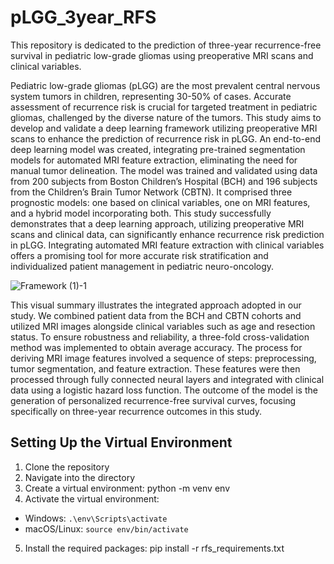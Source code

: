 # pLGG_3year_RFS
This repository is dedicated to the prediction of three-year recurrence-free survival in pediatric low-grade gliomas using preoperative MRI scans and clinical variables.

Pediatric low-grade gliomas (pLGG) are the most prevalent central nervous system tumors in children, representing 30-50% of cases. Accurate assessment of recurrence risk is crucial for targeted treatment in pediatric gliomas, challenged by the diverse nature of the tumors. This study aims to develop and validate a deep learning framework utilizing preoperative MRI scans to enhance the prediction of recurrence risk in pLGG. An end-to-end deep learning model was created, integrating pre-trained segmentation models for automated MRI feature extraction, eliminating the need for manual tumor delineation. The model was trained and validated using data from 200 subjects from Boston Children’s Hospital (BCH) and 196 subjects from the Children’s Brain Tumor Network (CBTN). It comprised three prognostic models: one based on clinical variables, one on MRI features, and a hybrid model incorporating both. This study successfully demonstrates that a deep learning approach, utilizing preoperative MRI scans and clinical data, can significantly enhance recurrence risk prediction in pLGG. Integrating automated MRI feature extraction with clinical variables offers a promising tool for more accurate risk stratification and individualized patient management in pediatric neuro-oncology. 

![Framework (1)-1](https://github.com/AIM-KannLab/pLGG_3year_RFS/assets/53992619/aa221dab-3cb9-4683-a4d1-4146229c1b8f)

This visual summary illustrates the integrated approach adopted in our study. We combined patient data from the BCH and CBTN cohorts and utilized MRI images alongside clinical variables such as age and resection status. To ensure robustness and reliability, a three-fold cross-validation method was implemented to obtain average accuracy. The process for deriving MRI image features involved a sequence of steps: preprocessing, tumor segmentation, and feature extraction. These features were then processed through fully connected neural layers and integrated with clinical data using a logistic hazard loss function. The outcome of the model is the generation of personalized recurrence-free survival curves, focusing specifically on three-year recurrence outcomes in this study.

## Setting Up the Virtual Environment

1. Clone the repository
2. Navigate into the directory
3. Create a virtual environment: python -m venv env
4. Activate the virtual environment:
- Windows: `.\env\Scripts\activate`
- macOS/Linux: `source env/bin/activate`
5. Install the required packages: pip install -r rfs_requirements.txt
